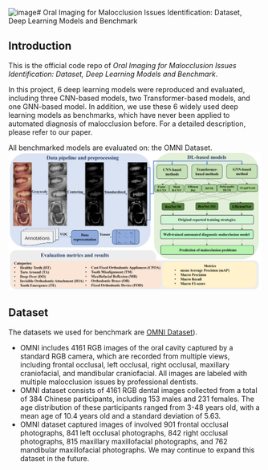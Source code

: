 ![image](https://github.com/user-attachments/assets/0fa77caa-6e6c-4bbf-9f66-f3e7a64dc7de)# Oral Imaging for Malocclusion Issues Identification: Dataset, Deep Learning Models and Benchmark
## Introduction
This is the official code repo of *Oral Imaging for Malocclusion Issues Identification: Dataset, Deep Learning Models and Benchmark*.

In this project, 6 deep learning models were reproduced and evaluated, including three CNN-based models, two Transformer-based models, and one GNN-based model. In addition, we use these 6 widely used deep learning models as benchmarks, which have never been applied to automated diagnosis of malocclusion before. For a detailed description, please refer to our paper.

All benchmarked models are evaluated on: the OMNI Dataset.
![alt text](baseline_framework.png)

## Dataset
The datasets we used for benchmark are [OMNI Dataset](https://pan.baidu.com/s/12MT8fBAPMWXpnBGDOsYGhw?pwd=OMNI)).

* OMNI includes 4161 RGB images of the oral cavity captured by a standard RGB camera, which are recorded from multiple views, including frontal occlusal, left occlusal, right occlusal, maxillary craniofacial, and mandibular craniofacial. All images are labeled with multiple malocclusion issues by professional dentists.
* OMNI dataset consists of 4161 RGB dental images collected from a total of 384 Chinese participants, including 153 males and 231 females. The age distribution of these participants ranged from 3-48 years old, with a mean age of 10.4 years old and a standard deviation of 5.63.
* OMNI dataset captured images of involved 901 frontal occlusal photographs, 841 left occlusal photographs, 842 right occlusal photographs, 815 maxillary maxillofacial photographs, and 762 mandibular maxillofacial photographs. We may continue to expand this dataset in the future.
  
